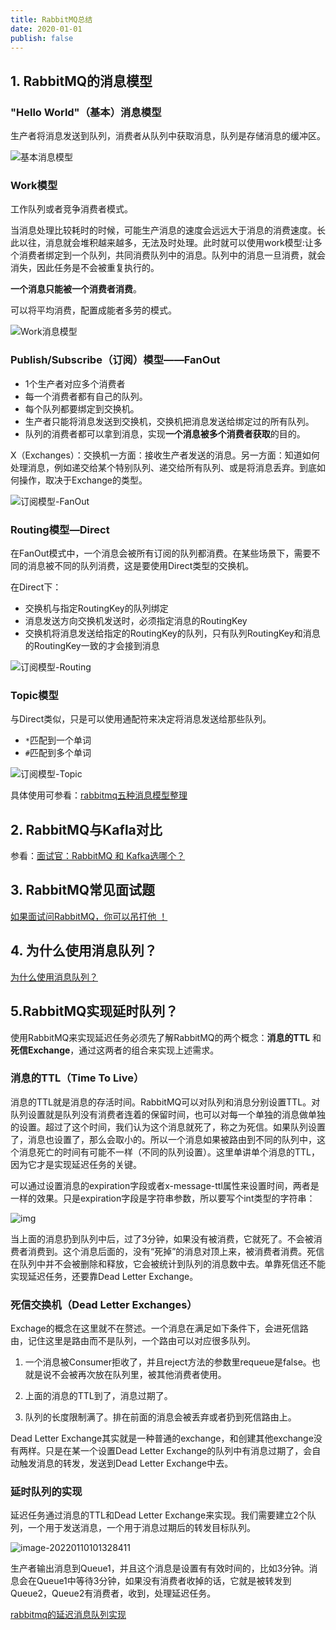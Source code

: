 ```yaml
---
title: RabbitMQ总结
date: 2020-01-01 
publish: false
---
```


## 1. RabbitMQ的消息模型

### "Hello World"（基本）消息模型

生产者将消息发送到队列，消费者从队列中获取消息，队列是存储消息的缓冲区。

![基本消息模型](https://gitee.com/koala010/typora/raw/master/img/20210701201946.png)

### Work模型

工作队列或者竞争消费者模式。

当消息处理比较耗时的时候，可能生产消息的速度会远远大于消息的消费速度。长此以往，消息就会堆积越来越多，无法及时处理。此时就可以使用work模型:让多个消费者绑定到一个队列，共同消费队列中的消息。队列中的消息一旦消费，就会消失，因此任务是不会被重复执行的。

**一个消息只能被一个消费者消费**。

可以将平均消费，配置成能者多劳的模式。

![Work消息模型](https://gitee.com/koala010/typora/raw/master/img/20210701203022.png)

### Publish/Subscribe（订阅）模型——FanOut

- 1个生产者对应多个消费者
- 每一个消费者都有自己的队列。
- 每个队列都要绑定到交换机。
- 生产者只能将消息发送到交换机，交换机把消息发送给绑定过的所有队列。
- 队列的消费者都可以拿到消息，实现**一个消息被多个消费者获取**的目的。

X（Exchanges）：交换机一方面：接收生产者发送的消息。另一方面：知道如何处理消息，例如递交给某个特别队列、递交给所有队列、或是将消息丢弃。到底如何操作，取决于Exchange的类型。

![订阅模型-FanOut](https://gitee.com/koala010/typora/raw/master/img/20210701203221.png)

### Routing模型—Direct

在FanOut模式中，一个消息会被所有订阅的队列都消费。在某些场景下，需要不同的消息被不同的队列消费，这是要使用Direct类型的交换机。

在Direct下：

- 交换机与指定RoutingKey的队列绑定
- 消息发送方向交换机发送时，必须指定消息的RoutingKey
- 交换机将消息发送给指定的RoutingKey的队列，只有队列RoutingKey和消息的RoutingKey一致的才会接到消息

![订阅模型-Routing](https://gitee.com/koala010/typora/raw/master/img/20210701202927.png)

### Topic模型

与Direct类似，只是可以使用通配符来决定将消息发送给那些队列。

- `*`匹配到一个单词
- `#`匹配到多个单词



![订阅模型-Topic](https://gitee.com/koala010/typora/raw/master/img/20210701203342.png)

具体使用可参看：[rabbitmq五种消息模型整理](https://www.cnblogs.com/ifme/p/12024064.html)

## 2. RabbitMQ与Kafla对比

参看：[面试官：RabbitMQ 和 Kafka选哪个？](https://zhuanlan.zhihu.com/p/161224418)

## 3. RabbitMQ常见面试题

[如果面试问RabbitMQ，你可以吊打他 ！](https://zhuanlan.zhihu.com/p/62087283)

## 4. 为什么使用消息队列？

[为什么使用消息队列？](https://zhuanlan.zhihu.com/p/372485966)

## 5.RabbitMQ实现延时队列？

使用RabbitMQ来实现延迟任务必须先了解RabbitMQ的两个概念：**消息的TTL** 和 **死信Exchange**，通过这两者的组合来实现上述需求。

### 消息的TTL（Time To Live）

消息的TTL就是消息的存活时间。RabbitMQ可以对队列和消息分别设置TTL。对队列设置就是队列没有消费者连着的保留时间，也可以对每一个单独的消息做单独的设置。超过了这个时间，我们认为这个消息就死了，称之为死信。如果队列设置了，消息也设置了，那么会取小的。所以一个消息如果被路由到不同的队列中，这个消息死亡的时间有可能不一样（不同的队列设置）。这里单讲单个消息的TTL，因为它才是实现延迟任务的关键。

可以通过设置消息的expiration字段或者x-message-ttl属性来设置时间，两者是一样的效果。只是expiration字段是字符串参数，所以要写个int类型的字符串：

![img](https://typecho-1300745270.cos.ap-shanghai.myqcloud.com/typora/202201101007749.png)

当上面的消息扔到队列中后，过了3分钟，如果没有被消费，它就死了。不会被消费者消费到。这个消息后面的，没有“死掉”的消息对顶上来，被消费者消费。死信在队列中并不会被删除和释放，它会被统计到队列的消息数中去。单靠死信还不能实现延迟任务，还要靠Dead Letter Exchange。

### 死信交换机（Dead Letter Exchanges）

Exchage的概念在这里就不在赘述。一个消息在满足如下条件下，会进死信路由，记住这里是路由而不是队列，一个路由可以对应很多队列。

1. 一个消息被Consumer拒收了，并且reject方法的参数里requeue是false。也就是说不会被再次放在队列里，被其他消费者使用。

2. 上面的消息的TTL到了，消息过期了。

3. 队列的长度限制满了。排在前面的消息会被丢弃或者扔到死信路由上。

Dead Letter Exchange其实就是一种普通的exchange，和创建其他exchange没有两样。只是在某一个设置Dead Letter Exchange的队列中有消息过期了，会自动触发消息的转发，发送到Dead Letter Exchange中去。

### 延时队列的实现

延迟任务通过消息的TTL和Dead Letter Exchange来实现。我们需要建立2个队列，一个用于发送消息，一个用于消息过期后的转发目标队列。

![image-20220110101328411](https://typecho-1300745270.cos.ap-shanghai.myqcloud.com/typora/202201101013728.png)

生产者输出消息到Queue1，并且这个消息是设置有有效时间的，比如3分钟。消息会在Queue1中等待3分钟，如果没有消费者收掉的话，它就是被转发到Queue2，Queue2有消费者，收到，处理延迟任务。

[rabbitmq的延迟消息队列实现 ](https://www.cnblogs.com/yinfengjiujian/p/9204600.html)

